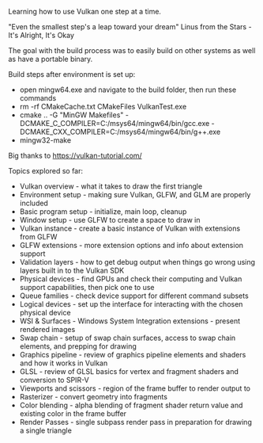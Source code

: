 Learning how to use Vulkan one step at a time.

"Even the smallest step's a leap toward your dream" Linus from the Stars - It's Alright, It's Okay

The goal with the build process was to easily build on other systems as well as have a portable binary.

Build steps after environment is set up:
- open mingw64.exe and navigate to the build folder, then run these commands
- rm -rf CMakeCache.txt CMakeFiles VulkanTest.exe
- cmake .. -G "MinGW Makefiles" -DCMAKE_C_COMPILER=C:/msys64/mingw64/bin/gcc.exe     -DCMAKE_CXX_COMPILER=C:/msys64/mingw64/bin/g++.exe
- mingw32-make

Big thanks to https://vulkan-tutorial.com/



Topics explored so far:
- Vulkan overview - what it takes to draw the first triangle
- Environment setup - making sure Vulkan, GLFW, and GLM are properly included
- Basic program setup - initialize, main loop, cleanup
- Window setup - use GLFW to create a space to draw in
- Vulkan instance - create a basic instance of Vulkan with extensions from GLFW
- GLFW extensions - more extension options and info about extension support
- Validation layers - how to get debug output when things go wrong using layers built in to the Vulkan SDK
- Physical devices - find GPUs and check their computing and Vulkan support capabilities, then pick one to use
- Queue families - check device support for different command subsets
- Logical devices - set up the interface for interacting with the chosen physical device
- WSI & Surfaces - Windows System Integration extensions - present rendered images
- Swap chain - setup of swap chain surfaces, access to swap chain elements, and prepping for drawing
- Graphics pipeline - review of graphics pipeline elements and shaders and how it works in Vulkan
- GLSL - review of GLSL basics for vertex and fragment shaders and conversion to SPIR-V
- Viewports and scissors - region of the frame buffer to render output to
- Rasterizer - convert geometry into fragments
- Color blending - alpha blending of fragment shader return value and existing color in the frame buffer
- Render Passes - single subpass render pass in preparation for drawing a single triangle

